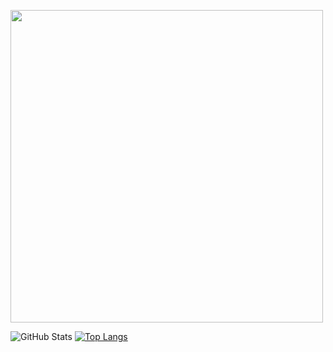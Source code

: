 <a target="blank"><img align="center" src="https://images.unsplash.com/photo-1604528889876-fb6ce1058618?ixlib=rb-4.0.3&ixid=MnwxMjA3fDB8MHxwaG90by1yZWxhdGVkfDE2fHx8ZW58MHx8fHw%3D&w=1000&q=80" height="500" /></a>

![GitHub Stats](https://github-readme-stats.vercel.app/api?username=PuPs1ck&theme=radical)
[![Top Langs](https://github-readme-stats.vercel.app/api/top-langs/?username=PuPs1ck&layout=compact)](https://github.com/PuPs1ck/github-readme-stats)

